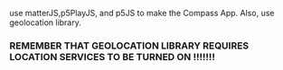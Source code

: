 use matterJS,p5PlayJS, and p5JS to make the Compass App. Also, use geolocation library. 


### REMEMBER THAT GEOLOCATION LIBRARY REQUIRES LOCATION SERVICES TO BE TURNED ON !!!!!!!